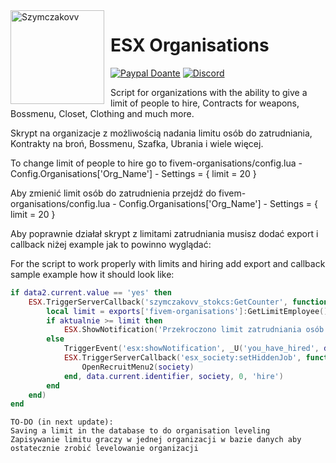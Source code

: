 <img width="150" height="150" align="left" style="float: left; margin: 0 10px 0 0;" alt="Szymczakovv" src="https://i.imgur.com/42AnCgD.jpg">  

# ESX Organisations
[![Paypal Doante](https://img.shields.io/badge/paypal-donate-blue.svg)](https://www.paypal.me/oplatyprimerp)
[![Discord](https://discordapp.com/api/guilds/690686401469087756/embed.png)](https://discord.gg/wrSqK6k) <p></p>
<p></p>
Script for organizations with the ability to give a limit of people to hire, Contracts for weapons, Bossmenu, Closet, Clothing and much more.
<p></p>
Skrypt na organizacje z możliwością nadania limitu osób do zatrudniania, Kontrakty na broń, Bossmenu, Szafka, Ubrania i wiele więcej.
<p></p>
To change limit of people to hire go to fivem-organisations/config.lua - Config.Organisations['Org_Name'] - Settings = { limit = 20 }
<p></p>
Aby zmienić limit osób do zatrudnienia przejdź do fivem-organisations/config.lua - Config.Organisations['Org_Name'] - Settings = { limit = 20 }

<p> </p>
Aby poprawnie działał skrypt z limitami zatrudniania musisz dodać export i callback niżej example jak to powinno wyglądać:
<p></p>
For the script to work properly with limits and hiring add export and callback sample example how it should look like:
<p></p>



```lua
if data2.current.value == 'yes' then
	ESX.TriggerServerCallback('szymczakovv_stokcs:GetCounter', function(aktualnie)
		local limit = exports['fivem-organisations']:GetLimitEmployee()
		if aktualnie >= limit then
			ESX.ShowNotification('Przekroczono limit zatrudniania osób. ['..aktualnie..'/'..limit..']')
		else
			TriggerEvent('esx:showNotification', _U('you_have_hired', data.current.name))
			ESX.TriggerServerCallback('esx_society:setHiddenJob', function()
				OpenRecruitMenu2(society)
			end, data.current.identifier, society, 0, 'hire')
		end
	end)
end
```


```
TO-DO (in next update):
Saving a limit in the database to do organisation leveling
Zapisywanie limitu graczy w jednej organizacji w bazie danych aby ostatecznie zrobić levelowanie organizacji

```
